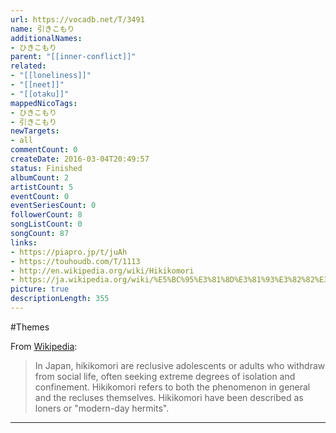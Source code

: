 ```yaml
---
url: https://vocadb.net/T/3491
name: 引きこもり
additionalNames: 
- ひきこもり
parent: "[[inner-conflict]]"
related:
- "[[loneliness]]"
- "[[neet]]"
- "[[otaku]]"
mappedNicoTags:
- ひきこもり
- 引きこもり
newTargets:
- all
commentCount: 0
createDate: 2016-03-04T20:49:57
status: Finished
albumCount: 2
artistCount: 5
eventCount: 0
eventSeriesCount: 0
followerCount: 8
songListCount: 0
songCount: 87
links: 
- https://piapro.jp/t/juAh
- https://touhoudb.com/T/1113
- http://en.wikipedia.org/wiki/Hikikomori
- https://ja.wikipedia.org/wiki/%E5%BC%95%E3%81%8D%E3%81%93%E3%82%82%E3%82%8A
picture: true
descriptionLength: 355
---
```


#Themes

From [Wikipedia](https://en.wikipedia.org/wiki/Hikikomori):
>In Japan, hikikomori are reclusive adolescents or adults who withdraw from social life, often seeking extreme degrees of isolation and confinement. Hikikomori refers to both the phenomenon in general and the recluses themselves. Hikikomori have been described as loners or "modern-day hermits".

---

